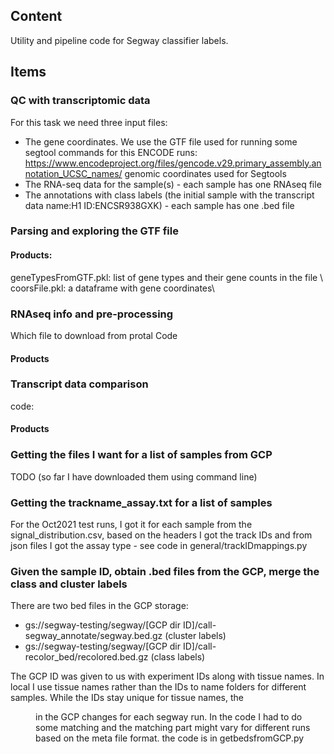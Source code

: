 ## Content
Utility and pipeline code for Segway classifier labels.

## Items

### QC with transcriptomic data

For this task we need three input files:

- The gene coordinates. We use the GTF file used for running some segtool commands for this ENCODE runs: https://www.encodeproject.org/files/gencode.v29.primary_assembly.annotation_UCSC_names/ genomic coordinates used for Segtools
- The RNA-seq data for the sample(s) - each sample has one RNAseq file
- The annotations with class labels (the initial sample with the transcript data name:H1 ID:ENCSR938GXK) - each sample has one .bed file

### Parsing and exploring the GTF file


#### Products:
geneTypesFromGTF.pkl: list of gene types and their gene counts in the file \\
coorsFile.pkl: a dataframe with gene coordinates\\


### RNAseq info and pre-processing

Which file to download from protal
Code

#### Products

### Transcript data comparison

code:

#### Products


### Getting the files I want for a list of samples from GCP
TODO (so far I have downloaded them using command line) 

### Getting the trackname_assay.txt for a list of samples
For the Oct2021 test runs, I got it for each sample from the signal_distribution.csv, based on the headers I got the track IDs and from json files I got the assay type - see code in general/trackIDmappings.py

### Given the sample ID, obtain .bed files from the GCP, merge the class and cluster labels
There are two bed files in the GCP storage:

- gs://segway-testing/segway/[GCP dir ID]/call-segway_annotate/segway.bed.gz (cluster labels)
- gs://segway-testing/segway/[GCP dir ID]/call-recolor_bed/recolored.bed.gz (class labels)

The GCP ID was given to us with experiment IDs along with tissue names. In local I use tissue names rather than the IDs to name folders for different samples. While the IDs stay unique for tissue names, the <dir> in the GCP changes for each segway run. In the code I had to do some matching and the matching part might vary for different runs based on the meta file format.
the code is in getbedsfromGCP.py




